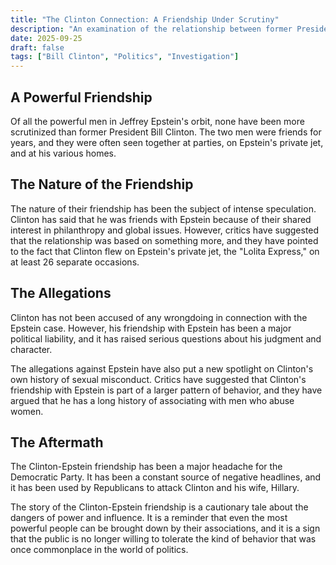 ```yaml
---
title: "The Clinton Connection: A Friendship Under Scrutiny"
description: "An examination of the relationship between former President Bill Clinton and Jeffrey Epstein, and the questions that still surround their friendship."
date: 2025-09-25
draft: false
tags: ["Bill Clinton", "Politics", "Investigation"]
---
```


## A Powerful Friendship

Of all the powerful men in Jeffrey Epstein's orbit, none have been more scrutinized than former President Bill Clinton. The two men were friends for years, and they were often seen together at parties, on Epstein's private jet, and at his various homes.

## The Nature of the Friendship

The nature of their friendship has been the subject of intense speculation. Clinton has said that he was friends with Epstein because of their shared interest in philanthropy and global issues. However, critics have suggested that the relationship was based on something more, and they have pointed to the fact that Clinton flew on Epstein's private jet, the "Lolita Express," on at least 26 separate occasions.

## The Allegations

Clinton has not been accused of any wrongdoing in connection with the Epstein case. However, his friendship with Epstein has been a major political liability, and it has raised serious questions about his judgment and character.

The allegations against Epstein have also put a new spotlight on Clinton's own history of sexual misconduct. Critics have suggested that Clinton's friendship with Epstein is part of a larger pattern of behavior, and they have argued that he has a long history of associating with men who abuse women.

## The Aftermath

The Clinton-Epstein friendship has been a major headache for the Democratic Party. It has been a constant source of negative headlines, and it has been used by Republicans to attack Clinton and his wife, Hillary.

The story of the Clinton-Epstein friendship is a cautionary tale about the dangers of power and influence. It is a reminder that even the most powerful people can be brought down by their associations, and it is a sign that the public is no longer willing to tolerate the kind of behavior that was once commonplace in the world of politics.
